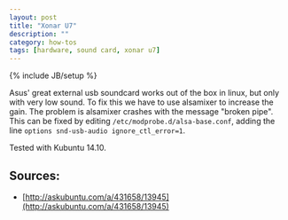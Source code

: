 ```yaml
---
layout: post
title: "Xonar U7"
description: ""
category: how-tos
tags: [hardware, sound card, xonar u7]
---
```

{% include JB/setup %}

Asus' great external usb soundcard works out of the box in linux,
but only with very low sound.
To fix this we have to use alsamixer to increase the gain.
The problem is alsamixer crashes with the message "broken pipe".
This can be fixed by editing `/etc/modprobe.d/alsa-base.conf`,
adding the line `options snd-usb-audio ignore_ctl_error=1`.

Tested with Kubuntu 14.10.

Sources:
----
* [http://askubuntu.com/a/431658/13945](http://askubuntu.com/a/431658/13945)

